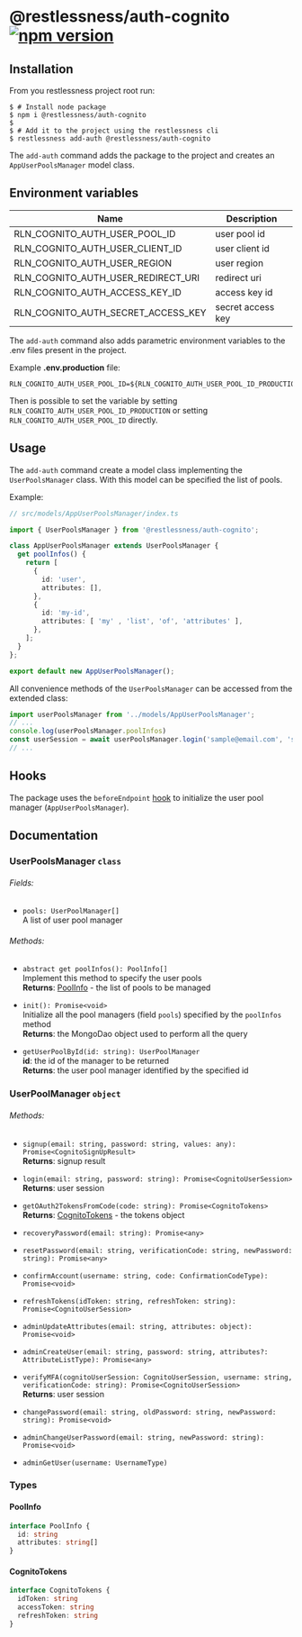 # @restlessness/auth-cognito [![npm version](https://img.shields.io/npm/v/@restlessness/auth-cognito.svg?style=flat)](https://www.npmjs.com/package/@restlessness/auth-cognito)

## Installation
From you restlessness project root run:

```shell script
$ # Install node package
$ npm i @restlessness/auth-cognito
$
$ # Add it to the project using the restlessness cli
$ restlessness add-auth @restlessness/auth-cognito
```

The `add-auth` command adds the package to the project and creates an `AppUserPoolsManager` model class.

## Environment variables
| Name | Description |
-------|--------------
| RLN_COGNITO_AUTH_USER_POOL_ID | user pool id |
| RLN_COGNITO_AUTH_USER_CLIENT_ID | user client id |
| RLN_COGNITO_AUTH_USER_REGION | user region |
| RLN_COGNITO_AUTH_USER_REDIRECT_URI | redirect uri |
| RLN_COGNITO_AUTH_ACCESS_KEY_ID | access key id |
| RLN_COGNITO_AUTH_SECRET_ACCESS_KEY | secret access key |

The `add-auth` command also adds parametric environment variables to the .env files present in the project.

Example **.env.production** file:
```
RLN_COGNITO_AUTH_USER_POOL_ID=${RLN_COGNITO_AUTH_USER_POOL_ID_PRODUCTION}
```
Then is possible to set the variable by setting `RLN_COGNITO_AUTH_USER_POOL_ID_PRODUCTION` or setting
`RLN_COGNITO_AUTH_USER_POOL_ID` directly.

## Usage
The `add-auth` command create a model class implementing the `UserPoolsManager` class.
With this model can be specified the list of pools.

Example:
```ts
// src/models/AppUserPoolsManager/index.ts

import { UserPoolsManager } from '@restlessness/auth-cognito';

class AppUserPoolsManager extends UserPoolsManager {
  get poolInfos() {
    return [
      {
        id: 'user',
        attributes: [],
      },
      {
        id: 'my-id',
        attributes: [ 'my' , 'list', 'of', 'attributes' ],
      },
    ];
  }
};

export default new AppUserPoolsManager();
```

All convenience methods of the `UserPoolsManager` can be accessed from the extended class:
```ts
import userPoolsManager from '../models/AppUserPoolsManager';
// ...
console.log(userPoolsManager.poolInfos)
const userSession = await userPoolsManager.login('sample@email.com', 'sample_password');
// ...
``` 

## Hooks
The package uses the `beforeEndpoint`
[hook](https://www.github.com/getapper/restlessness/packages/restlessness-core) to
initialize the user pool manager (`AppUserPoolsManager`).

## Documentation

### <a name="userpoolsmanager"></a> UserPoolsManager `class`

###### Fields:
- `pools: UserPoolManager[]`\
    A list of user pool manager

###### Methods:
- `abstract get poolInfos(): PoolInfo[]`\
    Implement this method to specify the user pools\
    **Returns**: [PoolInfo](#PoolInfo) - the list of pools to be managed

- `init(): Promise<void>`\
    Initialize all the pool managers (field `pools`) specified by the `poolInfos` method\
    **Returns**: the MongoDao object used to perform all the query

- `getUserPoolById(id: string): UserPoolManager`\
    **id**: the id of the manager to be returned\
    **Returns**: the user pool manager identified by the specified id

### <a name="userpoolmanager"></a> UserPoolManager `object`

###### Methods:
- `signup(email: string, password: string, values: any): Promise<CognitoSignUpResult>`\
    **Returns**: signup result

- `login(email: string, password: string): Promise<CognitoUserSession>`\
    **Returns**: user session

- `getOAuth2TokensFromCode(code: string): Promise<CognitoTokens>`\
    **Returns**: [CognitoTokens](#CognitoTokens) - the tokens object

- `recoveryPassword(email: string): Promise<any>`

- `resetPassword(email: string, verificationCode: string, newPassword: string): Promise<any>`

- `confirmAccount(username: string, code: ConfirmationCodeType): Promise<void>`

- `refreshTokens(idToken: string, refreshToken: string): Promise<CognitoUserSession>`

- `adminUpdateAttributes(email: string, attributes: object): Promise<void>`

- `adminCreateUser(email: string, password: string, attributes?: AttributeListType): Promise<any>`

- `verifyMFA(cognitoUserSession: CognitoUserSession, username: string, verificationCode: string): Promise<CognitoUserSession>`\
    **Returns**: user session

- `changePassword(email: string, oldPassword: string, newPassword: string): Promise<void>`

- `adminChangeUserPassword(email: string, newPassword: string): Promise<void>`

- `adminGetUser(username: UsernameType)`

### Types

#### PoolInfo
```ts
interface PoolInfo {
  id: string
  attributes: string[]
}
```

#### CognitoTokens
```ts
interface CognitoTokens {
  idToken: string
  accessToken: string
  refreshToken: string
}
```

